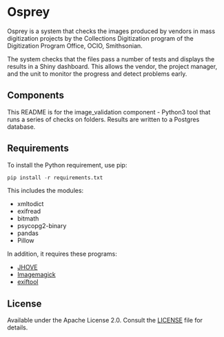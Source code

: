 # Osprey

Osprey is a system that checks the images produced by vendors in mass
digitization projects by the Collections Digitization program of the
Digitization Program Office, OCIO, Smithsonian.

The system checks that the files pass a number of tests and displays
the results in a Shiny dashboard. This allows the vendor, the
project manager, and the unit to monitor the progress and detect
problems early.

## Components

This README is for the image_validation component - Python3 tool that runs a series of checks on folders. Results are written to a Postgres database.

## Requirements

To install the Python requirement, use pip:

```python
pip install -r requirements.txt
```

This includes the modules:

 * xmltodict
 * exifread
 * bitmath
 * psycopg2-binary
 * pandas
 * Pillow

In addition, it requires these programs:

 * [JHOVE](https://jhove.openpreservation.org/)
 * [Imagemagick](https://imagemagick.org/)
 * [exiftool](https://exiftool.org/)

## License

Available under the Apache License 2.0. Consult the [LICENSE](LICENSE) file for details.
